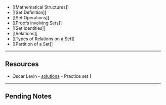 
- [[Mathematical Structures]]
- [[Set Definition]]
- [[Set Operations]]
- [[Proofs involving Sets]]
- [[Set Identities]]
- [[Relations]]
- [[Types of Relations on a Set]]
- [[Partition of a Set]]

---

## Resources

- Oscar Levin - [solutions](https://discrete.openmathbooks.org/dmoi3/sec_intro-sets.html) - Practice set 1

---

## Pending Notes
